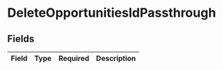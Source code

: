 # DeleteOpportunitiesIdPassthrough


## Fields

| Field       | Type        | Required    | Description |
| ----------- | ----------- | ----------- | ----------- |